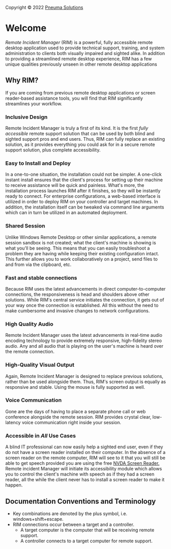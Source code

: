 Copyright © 2022 [Pneuma Solutions](https://www.pneumasolutions.com)
# Welcome
*Remote Incident Manager* (RIM) is a powerful, fully accessible remote desktop application used to provide technical support, training, and system administration to clients both visually impaired and sighted alike. In addition to providing a streamlined remote desktop experience, RIM has a few unique qualities previously unseen in other remote desktop applications
## Why RIM?
If you are coming from previous remote desktop applications or screen reader-based assistance tools, you will find that RIM significantly streamlines your workflow.
### Inclusive Design
Remote Incident Manager is truly a first of its kind. It is the first *fully accessible* remote support solution that can be used by both blind and sighted support pros and end users. Thus, RIM can fully replace an existing solution, as it provides everything you could ask for in a secure remote support solution, plus complete accessibility.
### Easy to Install and Deploy
In a one-to-one situation, the installation could not be simpler. A one-click instant install ensures that the client's process for setting up their machine to receive assistance will be quick and painless. What's more, the installation process launches RIM after it finishes, so they will be instantly ready to connect.
For enterprise configurations, a web-based interface is utilized in order to deploy RIM on your controller and target machines. In addition, the installation itself can be tweaked via command line arguments which can in turn be utilized in an automated deployment.
### Shared Session
Unlike Windows Remote Desktop or other similar applications, a remote session sandbox is not created; what the client's machine is showing is what you'll be seeing. This means that you can easily troubleshoot a problem they are having while keeping their existing configuration intact. This further allows you to work collaboratively on a project, send files to and from via the clipboard, etc.
### Fast and stable connections
Because RIM uses the latest advancements in direct computer-to-computer connections, the responsiveness is head and shoulders above other solutions. While RIM's central service initiates the connection, it gets out of your way once the connection is established. All this without the need to make cumbersome and invasive changes to network configurations.
### High Quality Audio
Remote Incident Manager uses the latest advancements in real-time audio encoding technology to provide extremely responsive, high-fidelity stereo audio. Any and all audio that is playing on the user's machine is heard over the remote connection.
### High-Quality Visual Output
Again, Remote Incident Manager is designed to replace previous solutions, rather than be used alongside them. Thus, RIM's screen output is equally as responsive and stable. Using the mouse is fully supported as well.
### Voice Communication
Gone are the days of having to place a separate phone call or web conference alongside the remote session. RIM provides crystal clear, low-latency voice communication right inside your session.
### Accessible in *All* Use Cases
A blind IT professional can now easily help a sighted end user, even if they do not have a screen reader installed on their computer. In the absence of a screen reader on the remote computer, RIM will see to it that you will still be able to get speech provided you are using the free [NVDA Screen Reader.](https://nvaccess.org) Remote incident Manager will initiate its accessibility module which allows you to control the client's machine with speech as if they had a screen reader, all the while the client never has to install a screen reader to make it happen.
## Documentation Conventions and Terminology
* Key combinations are denoted by the plus symbol, i.e. windows+shift+escape.
* RIM connections occur between a target and a controller.
    * A target computer is the computer that will be receiving remote support.
    * A controller connects to a target computer for remote support.
<!-- end -->